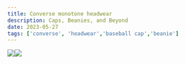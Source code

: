 ```yaml
---
title: Converse monotone headwear
description: Caps, Beanies, and Beyond
date: 2023-05-27
tags: ['converse', 'headwear','baseball cap','beanie']
---
```


[![](//ws-eu.amazon-adsystem.com/widgets/q?_encoding=UTF8&ASIN=B07T7KMYM5&Format=_SL250_&ID=AsinImage&MarketPlace=GB&ServiceVersion=20070822&WS=1&tag=gomonotone-21&language=en_GB)](https://www.amazon.co.uk/Converse-Tonal-Chuck-Patch-Baseball/dp/B07T7KMYM5?crid=3652WZ2LJ4S27&keywords=pokemon&qid=1685196462&refinements=p_n_size_two_browse-vebin%3A14223219031%7C14223220031%7C14223221031&rnid=11961407031&s=apparel&sprefix=pokemon+%2Cfashion-womens%2C81&sr=1-39&linkCode=li3&tag=gomonotone-21&linkId=d1341089209d78044351bd5bb954f7f6&language=en_GB&ref_=as_li_ss_il)![](https://ir-uk.amazon-adsystem.com/e/ir?t=gomonotone-21&language=en_GB&l=li3&o=2&a=B07T7KMYM5)